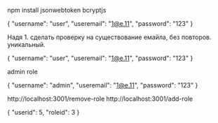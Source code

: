 npm install jsonwebtoken bcryptjs

{
  "username": "user",
  "useremail": "1@e.11",
  "password": "123"
}

Надя 1. сделать проверку на существование емайла, без повторов. уникальный.

{
  "username": "user",
  "useremail": "1@e.11",
  "password": "123"
}

admin role

{
  "username": "admin",
  "useremail": "1@e.11",
  "password": "123"
}


http://localhost:3001/remove-role
http://localhost:3001/add-role

{
  "userid": 5,
  "roleid": 3
}